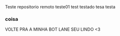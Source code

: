 Teste repositorio remoto
teste01
test
testado
tesa
testa
### coisa
VOLTE PRA A MINHA BOT LANE SEU LINDO <3